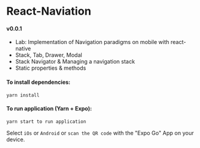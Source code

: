# React-Naviation

#### v0.0.1

- Lab: Implementation of Navigation paradigms on mobile with react-native
- Stack, Tab, Drawer, Modal
- Stack Navigator & Managing a navigation stack
- Static properties & methods

#### To install dependencies:

```
yarn install
```

#### To run application (Yarn + Expo):

```
yarn start to run application
```

Select `iOs` or `Android` or `scan the QR code` with the "Expo Go" App on your device.
